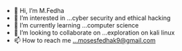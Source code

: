 - 👋 Hi, I’m M.Fedha
- 👀 I’m interested in ...cyber security and ethical hacking
- 🌱 I’m currently learning ...computer science
- 💞️ I’m looking to collaborate on ...exploration on kali linux
- 📫 How to reach me ...mosesfedhak9@gmail.com

<!---
Fedhan/Fedhan is a ✨ special ✨ repository because its `README.md` (this file) appears on your GitHub profile.
You can click the Preview link to take a look at your changes.
--->
